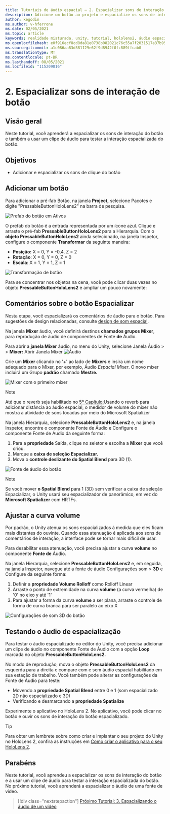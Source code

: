 ```yaml
---
title: Tutoriais de áudio espacial – 2. Espacializar sons de interação de botão
description: Adicione um botão ao projeto e espacialize os sons de interação do botão.
author: kegodin
ms.author: v-hferrone
ms.date: 02/05/2021
ms.topic: article
keywords: realidade misturada, unity, tutorial, hololens2, áudio espacial, MRTK, kit de ferramentas de realidade misturada, UWP, Windows 10, HRTF, função de transferência relacionada à cabeça, reverb, Microsoft Spatializer, prefabs, curva de volume
ms.openlocfilehash: e0f916ecf8cd8da81e0738b082021c76c55a7f2031517a37b959575e1b21ce16
ms.sourcegitcommit: a1c086aa83d381129e62f9d8942f0fc889ffcab0
ms.translationtype: MT
ms.contentlocale: pt-BR
ms.lasthandoff: 08/05/2021
ms.locfileid: "115209816"
---
```

# <a name="2-spatializing-button-interaction-sounds"></a>2. Espacializar sons de interação de botão

## <a name="overview"></a>Visão geral

Neste tutorial, você aprenderá a espacializar os sons de interação do botão e também a usar um clipe de áudio para testar a interação espacializada do botão.  

## <a name="objectives"></a>Objetivos

* Adicionar e espacializar os sons de clique do botão

## <a name="add-a-button"></a>Adicionar um botão

Para adicionar o pré-fab Botão, na  janela **Project,** selecione Pacotes e digite "PressableButtonHoloLens2" na barra de pesquisa.

![Prefab do botão em Ativos](images/spatial-audio/spatial-audio-02-section1-step1-1.PNG)

O prefab do botão é a entrada representada por um ícone azul. Clique e arraste o pré-fab **PressableButtonHoloLens2** para a Hierarquia. Com o **objeto PressableButtonHoloLens2** ainda selecionado, na janela Inspetor, configure o componente **Transformar** da seguinte maneira:

* **Posição:** X = 0, Y = -0,4, Z = 2
* **Rotação**: X = 0, Y = 0, Z = 0
* **Escala**: X = 1, Y = 1, Z = 1

![Transformação de botão](images/spatial-audio/spatial-audio-02-section1-step1-2.PNG)

Para se concentrar nos objetos na cena, você pode clicar duas vezes no objeto **PressableButtonHoloLens2** e ampliar um pouco novamente:

## <a name="spatialize-button-feedback"></a>Comentários sobre o botão Espacializar

Nesta etapa, você espacializará os comentários de áudio para o botão. Para sugestões de design relacionadas, consulte [design de som espacial](../../../design/spatial-sound-design.md).

Na janela **Mixer** áudio, você definirá destinos **chamados grupos Mixer**, para reprodução de áudio de componentes de Fonte **de** Áudio.

Para abrir a **janela Mixer** áudio, no menu do Unity, selecione Janela Áudio  >    >  **Mixer:** Abrir Janela Mixer ![ Áudio](images/spatial-audio/spatial-audio-02-section2-step1-1.PNG)

 Crie um **Mixer** clicando no '+' ao lado de **Mixers** e insira um nome adequado para o Mixer, por exemplo, Áudio _Espacial Mixer_. O novo mixer incluirá um Grupo **padrão** chamado **Mestre.**

![Mixer com o primeiro mixer](images/spatial-audio/spatial-audio-02-section2-step1-2.PNG)

> [!NOTE]
> Até que o reverb seja habilitado no [5º Capítulo:](unity-spatial-audio-ch5.md)Usando o reverb para adicionar distância ao áudio espacial, o medidor de volume do mixer não mostra a atividade de sons tocadas por meio do Microsoft Spatializer

Na janela Hierarquia, selecione **PressableButtonHoloLens2** e, na  janela Inspetor, encontre o componente Fonte de Áudio e Configure o componente Fonte de Áudio da seguinte forma:

1. Para a **propriedade** Saída, clique no seletor e escolha a **Mixer** que você criou.
2. Marque a **caixa de seleção Espacializar.**
3. Mova o **controle deslizante do Spatial Blend** para 3D (1).

![Fonte de áudio do botão](images/spatial-audio/spatial-audio-02-section2-step1-3.PNG)

> [!NOTE]
> Se você mover **o Spatial Blend** para 1  (3D) sem verificar a caixa de seleção Espacializar, o Unity usará seu espacializador de panorâmico, em vez do **Microsoft Spatializer** com HRTFs.

## <a name="adjust-the-volume-curve"></a>Ajustar a curva volume

Por padrão, o Unity atenua os sons espacializados à medida que eles ficam mais distantes do ouvinte. Quando essa atenuação é aplicada aos sons de comentários de interação, a interface pode se tornar mais difícil de usar.

Para desabilitar essa atenuação, você precisa ajustar a curva **volume** no componente **Fonte de** Áudio.

Na janela Hierarquia, selecione **PressableButtonHoloLens2** e, em seguida, na janela Inspetor, navegue até a fonte de áudio Configurações som  >  **3D** e Configure da seguinte forma:

1. Definir a **propriedade Volume Rolloff** como Rolloff Linear
2. Arraste o ponto de extremidade na curva **volume** (a curva vermelha) de '0' no eixo y até '1'
3. Para ajustar a forma da curva **volume** a ser plana, arraste o controle de forma de curva branca para ser paralelo ao eixo X

![Configurações de som 3D do botão](images/spatial-audio/spatial-audio-02-section3-step1-1.PNG)

## <a name="testing-the-spatialize-audio"></a>Testando o áudio de espacialização

Para testar o áudio espacializado no editor do Unity,  você precisa adicionar um clipe de áudio no componente Fonte de Áudio com a opção **Loop** marcada no objeto **PressableButtonHoloLens2.**

No modo de reprodução, mova o objeto **PressableButtonHoloLens2** da esquerda para a direita e compare com e sem áudio espacial habilitado em sua estação de trabalho. Você também pode alterar as configurações da Fonte de Áudio para teste:

* Movendo a **propriedade Spatial Blend** entre 0 e 1 (som espacializado 2D não espacializado e 3D)
* Verificando e desmarcando a **propriedade Spatialize**

Experimente o aplicativo no HoloLens 2. No aplicativo, você pode clicar no botão e ouvir os sons de interação do botão espacializado.

> [!TIP]
> Para obter um lembrete sobre como criar e implantar o seu projeto do Unity no HoloLens 2, confira as instruções em [Como criar o aplicativo para o seu HoloLens 2](mr-learning-base-02.md#building-your-application-to-your-hololens-2).

## <a name="congratulations"></a>Parabéns

Neste tutorial, você aprendeu a espacializar os sons de interação do botão e a usar um clipe de áudio para testar a interação espacializada do botão. No próximo tutorial, você aprenderá a espacializar o áudio de uma fonte de vídeo.

> [!div class="nextstepaction"]
> [Próximo Tutorial: 3. Espacializando o áudio de um vídeo](unity-spatial-audio-ch3.md)
